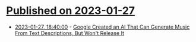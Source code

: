# [Published on 2023-01-27](index.md)

* [2023-01-27, 18:40:00](https://tech.slashdot.org/story/23/01/27/187213/google-created-an-ai-that-can-generate-music-from-text-descriptions-but-wont-release-it?utm_source=rss1.0mainlinkanon&utm_medium=feed) - [Google Created an AI That Can Generate Music From Text Descriptions, But Won't Release It](https://tech.slashdot.org/story/23/01/27/187213/google-created-an-ai-that-can-generate-music-from-text-descriptions-but-wont-release-it?utm_source=rss1.0mainlinkanon&utm_medium=feed)
